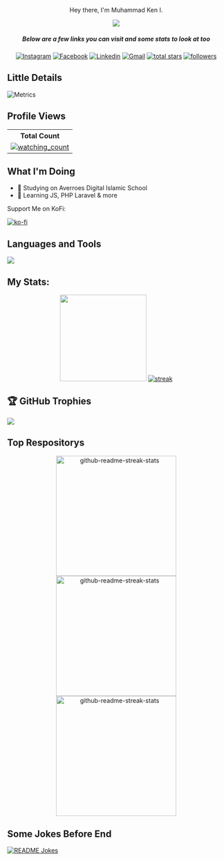 <p align="center">Hey there, I'm Muhammad Ken I.</p>
<p align="center">
<img src="https://readme-typing-svg.demolab.com/?lines=Developer%20of%20Syabab%20Studio;Contributed%20to%2065+%2B%20Project%20;227+%2B%20days%20of%20coding%20experience&font=Poppins%20Code&center=true&width=700&height=45&color=61DAFB&vCenter=true&pause=1000&size=30" /></a>
</p>

<h5 align="center">Below are a few links you can visit and some stats to look at too</h5>

<p align="center">
  <a href="https://instagram.com/l.luzz.z"><img alt="Instagram" title="Instagram" src="https://img.shields.io/badge/-Instagram-FF63E8?style=for-the-badge&logo=instagram&logoColor=white"/></a>
  <a href="https://www.facebook.com/profile.php?id=100074498322908"><img alt="Facebook" title="Facebook" src="https://img.shields.io/badge/-Facebook-0092D5?style=for-the-badge&logo=facebook&logoColor=white"/></a>
  <a href="https://www.linkedin.com/in/muhammad-ken-izzulhaq-4470b6290/"><img alt="Linkedin" title="Linkedin" src="https://img.shields.io/badge/-LinkedIn-0092D5?style=for-the-badge&logo=linkedin&logoColor=white"/></a>
  <a href="mailto:izzulaverroes@gmail.com"><img alt="Gmail" title="Gmail" src="https://img.shields.io/badge/-Email-FF4747?style=for-the-badge&logo=gmail&logoColor=white"/></a>
<a href="https://github.com/izzulaverroes?tab=repositories&sort=stargazers">
    <img alt="total stars" title="Total stars on GitHub" src="https://custom-icon-badges.demolab.com/github/stars/izzulaverroes?color=FBFF41&style=for-the-badge&labelColor=959532&logo=star"/></a>
   <a href="https://github.com/izzulaverroes"><img alt="followers" title="Follow me on Github" src="https://img.shields.io/github/followers/izzulaverroes?color=236ad3&style=for-the-badge&logo=github&label=Followers"/></a>
 </p>

## Little Details
![Metrics](https://metrics.lecoq.io/izzulaverroes?template=classic&languages=1&isocalendar=1&habits=1&achievements=1&pagespeed=1&base=header%2C%20activity%2C%20community%2C%20repositories%2C%20metadata&base.indepth=false&base.hireable=false&base.skip=false&isocalendar=false&isocalendar.duration=half-year&languages=false&languages.limit=8&languages.threshold=0%25&languages.other=false&languages.colors=github&languages.sections=most-used&languages.indepth=false&languages.analysis.timeout=15&languages.analysis.timeout.repositories=7.5&languages.categories=markup%2C%20programming&languages.recent.categories=markup%2C%20programming&languages.recent.load=300&languages.recent.days=14&habits=false&habits.from=200&habits.days=14&habits.facts=true&habits.charts=false&habits.charts.type=classic&habits.trim=false&habits.languages.limit=8&habits.languages.threshold=0%25&achievements=false&achievements.threshold=C&achievements.secrets=true&achievements.display=detailed&achievements.limit=0&pagespeed=false&pagespeed.url=https%3A%2F%2Fizzulaverroes.github.io%2Fcyberhazen&pagespeed.detailed=true&pagespeed.screenshot=false&pagespeed.pwa=false&config.timezone=Asia%2FBangkok)

## Profile Views
  <table>
    <tr>
      <!-- <th>Profile Views</th> -->
      <th>Total Count</th>
    </tr>
    <tr>
      <td>
         <a href="https://github.com/izzulaverroes"> <img src="https://widgetbite.com/stats/izzulaverroes" alt="watching_count" /></a>
      </td>
    </tr>
  </table>

## What I'm Doing

- 🏫 Studying on Averroes Digital Islamic School
- 🌱 Learning JS, PHP Laravel & more

Support Me on KoFi:

[![ko-fi](https://ko-fi.com/img/githubbutton_sm.svg)](https://ko-fi.com/izzul)

## Languages and Tools

<p align="left"> <a href="https://github.com/izzulaverroes"><img src="https://skillicons.dev/icons?i=html,css,js,php,laravel,vscode,github"> </a> </p>

## My Stats:
<p align="center">
<img height="200px" src="https://github-readme-stats.vercel.app/api?username=izzulaverroes&hide_border=true&show_icons=true&count_private=true&theme=react&bg_color=151515&">
  <a href="https://github.com/izzulaverroes">      
<img title="stats" alt="streak" src="https://github-readme-streak-stats.herokuapp.com/?user=izzulaverroes&theme=react&bg_color=151515&hide_border=true"/>
</a> 
</p>


## 🏆 GitHub Trophies
![](https://github-profile-trophy.vercel.app/?username=izzulaverroes&theme=onestar&no-frame=false&no-bg=true&margin-w=4)

## Top Respositorys
  <p align="center">
     <a href="https://github.com/izzulaverroes/cyberhazen"><img width="278" src="https://denvercoder1-github-readme-stats.vercel.app/api/pin/?username=izzulaverroes&repo=cyberhazen&theme=react&bg_color=1F222E&title_color=61DAFB&hide_border=true&icon_color=61DAFB&show_icons=true" alt="github-readme-streak-stats"></a>
    <a href="https://github.com/izzulaverroes/ibnuabbas"><img width="278" src="https://denvercoder1-github-readme-stats.vercel.app/api/pin/?username=izzulaverroes&repo=ibnuabbas&theme=react&bg_color=1F222E&title_color=61DAFB&hide_border=true&icon_color=61DAFB&show_icons=true" alt="github-readme-streak-stats"></a>
   <a href="https://github.com/izzulaverroes/ave"><img width="278" src="https://denvercoder1-github-readme-stats.vercel.app/api/pin/?username=izzulaverroes&repo=ave&theme=react&bg_color=1F222E&title_color=61DAFB&hide_border=true&icon_color=61DAFB&show_icons=true" alt="github-readme-streak-stats"></a>
  </p>

## Some Jokes Before End
<a href="https://readme-jokes.vercel.app" style="text-align:center"><img align="center" src="https://readme-jokes.vercel.app/api" alt="README Jokes"></a>

